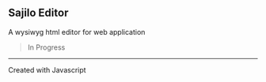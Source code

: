 ## Sajilo Editor

A wysiwyg html editor for web application

> In Progress

***
Created with Javascript
